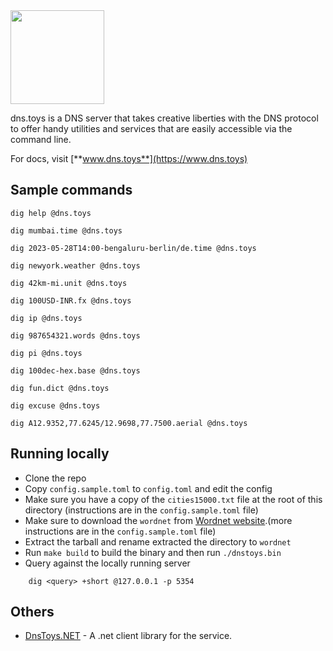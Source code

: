 <img width="150" src="https://user-images.githubusercontent.com/547147/171995179-b9d2faae-d659-4260-99df-04c62c171f6f.png" />

dns.toys is a DNS server that takes creative liberties with the DNS protocol to offer handy utilities and services that are easily accessible via the command line.

For docs, visit [**www.dns.toys**](https://www.dns.toys)

## Sample commands

```shell
dig help @dns.toys

dig mumbai.time @dns.toys

dig 2023-05-28T14:00-bengaluru-berlin/de.time @dns.toys

dig newyork.weather @dns.toys

dig 42km-mi.unit @dns.toys

dig 100USD-INR.fx @dns.toys

dig ip @dns.toys

dig 987654321.words @dns.toys

dig pi @dns.toys

dig 100dec-hex.base @dns.toys

dig fun.dict @dns.toys

dig excuse @dns.toys

dig A12.9352,77.6245/12.9698,77.7500.aerial @dns.toys
```

## Running locally

- Clone the repo
- Copy `config.sample.toml` to `config.toml` and edit the config
- Make sure you have a copy of the `cities15000.txt` file at the root of this directory (instructions are in the `config.sample.toml` file)
- Make sure to download the `wordnet` from [Wordnet website](https://wordnetcode.princeton.edu/3.0/WNdb-3.0.tar.gz).(more instructions are in the `config.sample.toml` file)
- Extract the tarball and rename extracted the directory to `wordnet`
- Run `make build` to build the binary and then run `./dnstoys.bin`
- Query against the locally running server
```shell
    dig <query> +short @127.0.0.1 -p 5354
```

## Others

- [DnsToys.NET](https://github.com/fatihdgn/DnsToys.NET) - A .net client library for the service.
